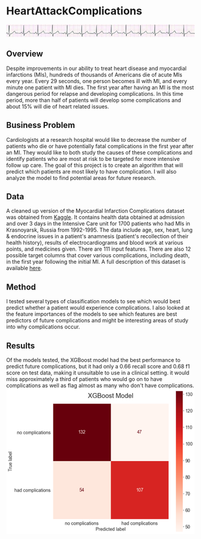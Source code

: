 # HeartAttackComplications
<img src="images/ECG-long.png" width=1600 />

## Overview
Despite improvements in our ability to treat heart disease and myocardial infarctions (MIs), hundreds of thousands of Americans die of acute MIs every year. Every  29  seconds,  one  person  becomes  ill  with  MI,  and every minute one patient with MI dies. The first year after having an MI is the most dangerous period for relapse and developing complications. In this time period, more than half of patients will develop some complications and about 15\% will die of heart related issues. 

## Business Problem
Cardiologists at a research hospital would like to decrease the number of patients who die or have potentially fatal complications in the first year after an MI. They would like to both study the causes of these complications and identify patients who are most at risk to be targeted for more intensive follow up care. The goal of this project is to create an algorithm that will predict which patients are most likely to have complication. I will also analyze the model to find potential areas for future research. 

## Data
A cleaned up version of the Myocardial Infarction Complications dataset was obtained from [Kaggle](https://www.kaggle.com/rafatashrafjoy/myocardial-infarction-complications). It contains health data obtained at admission and over 3 days in the Intensive Care unit for 1700 patients who had MIs in Krasnoyarsk, Russia from 1992-1995. The data include age, sex, heart, lung & endocrine issues in a patient's anamnesis (patient's recollection of their health history), results of electrocardiograms and blood work at various points, and medicines given. There are 111 input features. There are also 12 possible target columns that cover various complications, including death, in the first year following the initial MI. A full description of this dataset is available [here](https://leicester.figshare.com/articles/dataset/Myocardial_infarction_complications_Database/12045261/3).

## Method
I tested several types of classification models to see which would best predict whether a patient would experience complications. I also looked at the feature importances of the models to see which features are best predictors of future complications and might be interesting areas of study into why complications occur.

## Results
Of the models tested, the XGBoost model had the best performance to predict future complications, but it had only a 0.66 recall score and 0.68 f1 score on test data, making it unsuitable to use in a clinical setting. it would miss approximately a third of patients who would go on to have complications as well as flag almost as many who don't have complications.
<img src="images/xgb_cfn_mtx.png"/>

